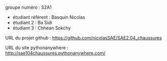 groupe numéro : S2A1

* étudiant référent : Basquin Nicolas
* étudiant 2 : Ba Sidi
* étudiant 3 : Chhean Sokchy

URL du projet github : https://github.com/nicolasSAE/SAE2.04_chaussures

URL du site pythonanywhere : http://sae104chaussures.pythonanywhere.com/
